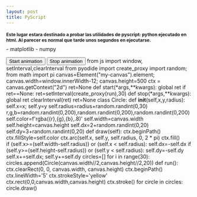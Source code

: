 ```yaml
---
layout: post
title: PyScript
---
```

<html>

<h1 style="font-size:12px">Este lugar estara destinado a probar las utilidades de pyscript: python ejecutado en html. 
    Al parecer es normal que tarde unos segundos en ejecutarse.
</h1>

<head>
<!--code at: https://github.com/ostad-ai/Miscellaneous-->
<script defer src="https://pyscript.net/alpha/pyscript.min.js"></script>

<!--
<py-config>
    packages = [
        "numpy",
        "matplotlib.pyplot"
        "matplotlib.animations"
        "collections"
    ]
    plugins = [
        "https://pyscript.net/latest/plugins/python/py_tutor.py"
    ]
</py-config>

py-env preinstala una libreria externa, se demora en cargar
<py-env>
- sentence-transformers
</py-env>
-->

<py-env>
    - matplotlib
    - numpy
</py-env>

</head>

<body>

<!--
<h1> Creamos un plot simple de matplotlib, unsando numpy:</h1>
<div id="plot-python">
</div>

<py-script output="plot-python">
    # Python Code
    # importing the matplotlib library
    import matplotlib.pyplot as plt
    fig, ax = plt.subplots()
    # x axis
    x = ["Python", "C++", "JavaScript", "Golang"]
    # y axis
    y = [10, 5, 9, 7]
    plt.bar(x, y)
    # Naming the x-label
    plt.xlabel('Language')
    # Naming the y-label
    plt.ylabel('Score')
    # Naming the title of the plot
    plt.title('Language vs Score')
    fig
</py-script>
-->


<script src='https://cdnjs.cloudflare.com/ajax/libs/three.js/r134/three.min.js'></script>

<button id="mybuttonstart" pys-onClick="start">Start animation</button>
<button id="mybuttonstop" pys-onClick="stop">Stop animation</button>
<canvas id="my-canvas"></canvas></div><py-script>
from js import window, setInterval,clearInterval
from pyodide import create_proxy
import random; from math import pi
canvas=Element("my-canvas").element;
canvas.width=window.innerWidth-12; canvas.height=500
ctx = canvas.getContext("2d")
ret=None
def start(*args,**kwargs):
    global ret
    if ret==None:
        ret=setInterval(create_proxy(run),30)
def stop(*args,**kwargs):
    global ret
    clearInterval(ret)
    ret=None
class Circle:
    def __init__(self,x,y,radius):
        self.x=x; self.y=y
        self.radius=radius+random.randint(0,30)
        r,g,b=random.randint(0,200),random.randint(0,200),random.randint(0,200)
        self.color=f'rgba({r},{g},{b},.8)'
        self.width=canvas.width
        self.height=canvas.height
        self.dx=2+random.randint(0,20)
        self.dy=3+random.randint(0,20)
    def draw(self):
        ctx.beginPath() 
        ctx.fillStyle=self.color
        ctx.arc(self.x, self.y, self.radius, 0, 2 * pi) 
        ctx.fill()   
        if (self.x>=(self.width-self.radius)) or (self.x < self.radius):
            self.dx=-self.dx
        if (self.y>=(self.height-self.radius)) or (self.y < self.radius):
            self.dy=-self.dy
        self.x+=self.dx; self.y+=self.dy
circles=[]
for i in range(30):
    circles.append(Circle(canvas.width//2,canvas.height//2,20))
def run():
    ctx.clearRect(0, 0, canvas.width, canvas.height)
    ctx.beginPath()
    ctx.lineWidth='5'
    ctx.strokeStyle='yellow'
    ctx.rect(0,0,canvas.width,canvas.height)
    ctx.stroke()
    for circle in circles:
        circle.draw()
</py-script>

</body>
</html>
